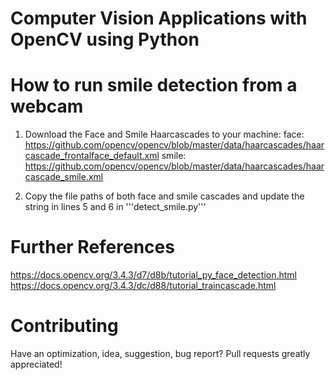 # Computer Vision Applications with OpenCV using Python

# How to run smile detection from a webcam
1. Download the Face and Smile Haarcascades to your machine:
  face: https://github.com/opencv/opencv/blob/master/data/haarcascades/haarcascade_frontalface_default.xml
  smile: https://github.com/opencv/opencv/blob/master/data/haarcascades/haarcascade_smile.xml
  
2. Copy the file paths of both face and smile cascades 
   and update the string in lines 5 and 6 in '''detect_smile.py'''

# Further References
https://docs.opencv.org/3.4.3/d7/d8b/tutorial_py_face_detection.html
https://docs.opencv.org/3.4.3/dc/d88/tutorial_traincascade.html

# Contributing
Have an optimization, idea, suggestion, bug report? Pull requests greatly appreciated!
